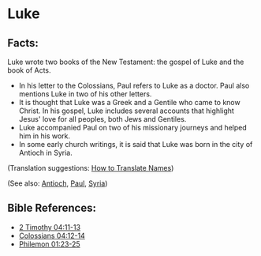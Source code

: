 # Luke #

## Facts: ##

Luke wrote two books of the New Testament: the gospel of Luke and the book of Acts.

* In his letter to the Colossians, Paul refers to Luke as a doctor. Paul also mentions Luke in two of his other letters.
* It is thought that Luke was a Greek and a Gentile who came to know Christ. In his gospel, Luke includes several accounts that highlight Jesus' love for all peoples, both Jews and Gentiles.
* Luke accompanied Paul on two of his missionary journeys and helped him in his work.
* In some early church writings, it is said that Luke was born in the city of Antioch in Syria.

(Translation suggestions: [How to Translate Names](en/ta-vol1/translate/man/translate-names))

(See also: [Antioch](../other/antioch.md), [Paul](../other/paul.md), [Syria](../other/syria.md))

## Bible References: ##

* [2 Timothy 04:11-13](en/tn/2ti/help/04/11)
* [Colossians 04:12-14](en/tn/col/help/04/12)
* [Philemon 01:23-25](en/tn/phm/help/01/23)
